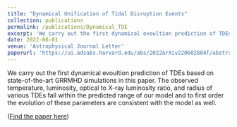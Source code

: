 ```yaml
---
title: "Dynamical Unification of Tidal Disruption Events"
collection: publications
permalink: /publications/Dynamical_TDE
excerpt: 'We carry out the first dynamical evoultion prediction of TDEs based on state-of-the-art GRRMHD simulations in this paper. The observed temperature, luminosity, optical to X-ray luminosity ratio, and radius of various TDEs fall within the predicted range of our model and to first order the evolution of these parameters are consistent with the model as well.'
date: 2022-06-01
venue: 'Astrophysical Journal Letter'
paperurl: 'https://ui.adsabs.harvard.edu/abs/2022arXiv220602804T/abstract'
---
```

We carry out the first dynamical evoultion prediction of TDEs based on state-of-the-art GRRMHD simulations in this paper. The observed temperature, luminosity, optical to X-ray luminosity ratio, and radius of various TDEs fall within the predicted range of our model and to first order the evolution of these parameters are consistent with the model as well.

(<a href="https://ui.adsabs.harvard.edu/abs/2022arXiv220602804T/abstract" target="_blank">Find the paper here</a>)
